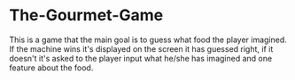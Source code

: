 # The-Gourmet-Game
This is a game that the main goal is to guess what food the player imagined. If the machine wins it's displayed on the screen it has guessed right, if it doesn't it's asked to the player input what he/she has imagined and one feature about the food.
